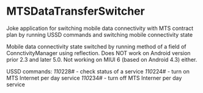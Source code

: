 # MTSDataTransferSwitcher
Joke application for switching mobile data connectivity with MTS contract plan by running USSD commands and switching mobile connectivity state

Mobile data connectivity state switched by running method of a field of ConnctivityManager using reflection. Does NOT work on Android version prior 2.3 and later 5.0. Not working on MIUI 6 (based on Android 4.3) either.

USSD commands:
*110*228# - check status of a service
*110*224# - turn on MTS Internet per day service
*110*234# - turn off MTS Interner per day service
